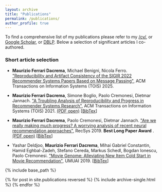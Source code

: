 ```yaml
---
layout: archive
title: "Publications"
permalink: /publications/
author_profile: true
---
```



To find a comprehensive list of my publications please refer to my [/cv/](CV), or <u><a href="https://scholar.google.it/citations?user=gYzXaPQAAAAJ" target="_blank">Google Scholar</a></u>, or <u><a href="https://dblp.uni-trier.de/pers/hd/d/Dacrema:Maurizio_Ferrari" target="_blank">DBLP</a></u>. Below a selection of significant articles I co-authored.


### Short article selection
* **Maurizio Ferrari Dacrema**, Michael Benigni, Nicola Ferro. <a href="https://arxiv.org/abs/2503.07823" target="_blank">"Reproducibility and Artifact Consistency of the SIGIR 2022 Recommender Systems Papers Based on Message Passing"</a>, ACM Transactions on Information Systems (TOIS) 2025.  
  
* **Maurizio Ferrari Dacrema**, Simone Boglio, Paolo Cremonesi, Dietmar Jannach. <a href="https://dl.acm.org/doi/10.1145/3434185" target="_blank">"A Troubling Analysis of Reproducibility and Progress in Recommender Systems Research"</a>, ACM Transactions on Information Systems (TOIS) 2021. <a href="https://arxiv.org/pdf/1911.07698.pdf" target="_blank">(PDF open)</a> [<a href="https://dblp.org/rec/journals/tois/DacremaBCJ21.html?view=bibtex" target="_blank">BibTex</a>]

* **Maurizio Ferrari Dacrema**, Paolo Cremonesi, Dietmar Jannach. <a href="https://dl.acm.org/doi/10.1145/3298689.3347058" target="_blank">"Are we really making much progress? A worrying analysis of recent neural recommendation approaches"</a>, RecSys 2019. __**Best Long Paper Award**__ . <a href="https://arxiv.org/pdf/1907.06902.pdf" target="_blank">(PDF open)</a> [<a href="https://dblp.uni-trier.de/rec/bibtex/conf/recsys/DacremaCJ19" target="_blank">BibTex</a>]

* Yashar Deldjoo, **Maurizio Ferrari Dacrema**, Mihai Gabriel Constantin, Hamid Eghbal-Zadeh, Stefano Cereda, Markus Schedl, Bogdan Ionescu, Paolo Cremonesi. <a href="https://doi.org/10.1007/s11257-019-09221-y" target="_blank">"Movie Genome: Alleviating New Item Cold Start in Movie Recommendation"</a>, UMUAI 2019. [<a href="https://dblp.uni-trier.de/rec/bibtex/journals/umuai/DeldjooDCECSIC19" target="_blank">BibTex</a>]





{% include base_path %}

{% for post in site.publications reversed %}
  {% include archive-single.html %}
{% endfor %}
